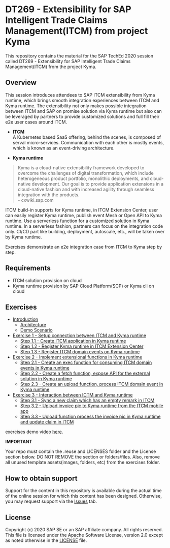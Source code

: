 # DT269 - Extensibility for SAP Intelligent Trade Claims Management(ITCM) from project Kyma

This repository contains the material for the SAP TechEd 2020 session called DT269 - Extensibility for SAP Intelligent Trade Claims Management(ITCM) from the project Kyma.  

## Overview

This session introduces attendees to SAP ITCM extensibility from Kyma runtime, which brings smooth integration experiences between ITCM and Kyma runtime. The extensibility not only makes possible integration between ITCM and SAP on promise solution via Kyma runtime but also can be leveraged by partners to provide customized solutions and full fill their e2e user cases around ITCM.

- **ITCM** </br>
A Kubernetes based SaaS offering, behind the scenes, is composed of serval micro-services. Communication with each other is mostly events, which is known as an event-driving architecture.

- **Kyma runtime**

> Kyma is a cloud-native extensibility framework developed to overcome the challenges of digital transformation, which include heterogeneous product portfolio, monolithic deployments, and cloud-native development. Our goal is to provide application extensions in a cloud-native fashion and with increased agility through seamless integration with the products.</br>
 \- cxwiki.sap.com

ITCM build-in supports for Kyma runtime, in ITCM Extension Center, user can easily register Kyma runtime, publish event Mesh or Open API to Kyma runtime. Use a serverless function for a customized solution in Kyma runtime. In a serverless fashion, partners can focus on the integration code only. CI/CD part like building, deployment, autoscale,   etc., will be taken over by Kyma runtime.

Exercises demonstrate an e2e integration case from ITCM to Kyma step by step.

## Requirements

- ITCM solution provision on cloud
- Kyma runtime provision by SAP Cloud Platform(SCP) or Kyma cli on cloud

## Exercises

- [Introduction](exercises/ex0/)
    - [Architecture](exercises/ex0#architecture)
    - [Demo Scenario](exercises/ex0#scenario-diagram)
- [Exercise 1 - Setup connection between ITCM and Kyma runtime](exercises/ex1/)
    - [Step 1.1 - Create ITCM application in Kyma runtime](exercises/ex1#exercise-11-sub-exercise-1-description)
    - [Step 1.2 - Register Kyma runtime in ITCM Extension Center](exercises/ex1#exercise-12-sub-exercise-2-description)
    - [Step 1.3 - Register ITCM domain events on Kyma runtime](exercises/ex1#exercise-12-sub-exercise-2-description)
- [Exercise 2 - Implement extensional functions in Kyma runtime](exercises/ex2/)
    - [Step 2.1 - Create an exec function for consuming ITCM domain events in Kyma runtime](exercises/ex2#exercise-21-sub-exercise-1-description)
    - [Step 2.2 - Create a fetch function, expose API for the external solution in Kyma runtime](exercises/ex2#exercise-21-sub-exercise-1-description)
    - [Step 2.3 - Create an upload function, process ITCM domain event in Kyma runtime](exercises/ex2#exercise-21-sub-exercise-1-description)
- [Exercise 3 - Interaction between ICTM and Kyma runtime](exercises/ex2/)
    - [Step 3.1 - Sync a new claim which has an empty remark in ITCM](exercises/ex2#exercise-21-sub-exercise-1-description)
    - [Step 3.2 - Upload invoice pic to Kyma runtime from the ITCM mobile app](exercises/ex2#exercise-22-sub-exercise-2-description)
    - [Step 3.3 - Upload function process the invoice pic in Kyma runtime and update claim in ITCM](exercises/ex2#exercise-22-sub-exercise-2-description)

exercises demo video [here](https://sap.sharepoint.com/:v:/r/teams/S4HANALabs-Eureka/Shared%20Documents/04%20-%20Engineering%20%26%20Ops/Tech%20Foundations/teched/TechEd.mp4?csf=1&web=1&e=Ll7Q6V).

**IMPORTANT**

Your repo must contain the .reuse and LICENSES folder and the License section below. DO NOT REMOVE the section or folders/files. Also, remove all unused template assets(images, folders, etc) from the exercises folder. 

## How to obtain support

Support for the content in this repository is available during the actual time of the online session for which this content has been designed. Otherwise, you may request support via the [Issues](../../issues) tab.

## License

Copyright (c) 2020 SAP SE or an SAP affiliate company. All rights reserved. This file is licensed under the Apache Software License, version 2.0 except as noted otherwise in the [LICENSE](LICENSES/Apache-2.0.txt) file.
